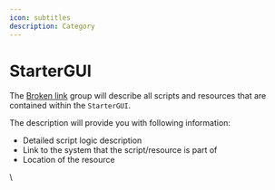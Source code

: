 ```yaml
---
icon: subtitles
description: Category
---
```


# StarterGUI

The [Broken link](broken-reference "mention") group will describe all scripts and resources that are contained within the `StarterGUI`.

The description will provide you with following information:

* Detailed script logic description
* Link to the system that the script/resource is part of
* Location of the resource



\


